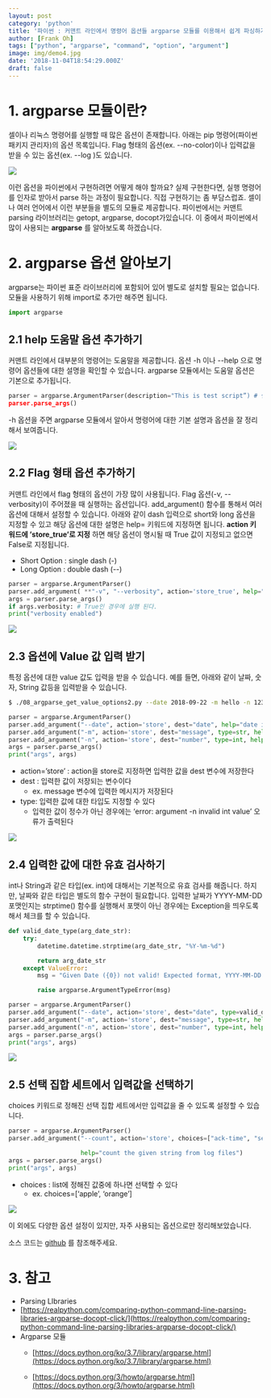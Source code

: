 ```yaml
---
layout: post
category: 'python'
title: '파이썬 : 커맨트 라인에서 명령어 옵션들 argparse 모듈를 이용해서 쉽게 파싱하기'
author: [Frank Oh]
tags: ["python", "argparse", "command", "option", "argument"]
image: img/demo4.jpg
date: '2018-11-04T18:54:29.000Z'
draft: false
---
```


# 1. argparse 모듈이란?

셀이나 리눅스 명령어를 실행할 때 많은 옵션이 존재합니다. 아래는 pip 명령어(파이썬 패키지 관리자)의 옵션 목록입니다. Flag 형태의 옵션(ex. --no-color)이나 입력값을 받을 수 있는 옵션(ex. --log <path>)도 있습니다.

![](images/파이썬-커맨트-라인에서-명령어-옵션들-argparse-모듈를-이용해서-쉽게-파싱하기/image_6.png)

이런 옵션을 파이썬에서 구현하려면 어떻게 해야 할까요? 실제 구현한다면, 실행 명령어를 인자로 받아서 parse 하는 과정이 필요합니다. 직접 구현하기는 좀 부담스럽죠. 셀이나 여러 언어에서 이런 부분들을 별도의 모듈로 제공합니다. 파이썬에서는 커맨트parsing 라이브러리는 getopt, argparse, docopt가있습니다. 이 중에서 파이썬에서 많이 사용되는 **argparse** 를 알아보도록 하겠습니다.

# 2. argparse 옵션 알아보기

argparse는 파이썬 표준 라이브러리에 포함되어 있어 별도로 설치할 필요는 없습니다. 모듈을 사용하기 위해 import로 추가만 해주면 됩니다.

```python
import argparse
```

## 2.1 help 도움말 옵션 추가하기

커맨트 라인에서 대부분의 명령어는 도움말을 제공합니다. 옵션 -h 이나 --help 으로 명령어 옵션들에 대한 설명을 확인할 수 있습니다. argparse 모듈에서는 도움말 옵션은 기본으로 추가됩니다.

```python
parser = argparse.ArgumentParser(description="This is test script”) # 실행하는 스크립트의 설명 내용도 담을 수 있다
parser.parse_args()
```

-h 옵션을 주면 argparse 모듈에서 알아서 명령어에 대한 기본 설명과 옵션을 잘 정리해서 보여줍니다.

![](images/파이썬-커맨트-라인에서-명령어-옵션들-argparse-모듈를-이용해서-쉽게-파싱하기/image_2.png)

## 2.2 Flag 형태 옵션 추가하기

커맨트 라인에서 flag 형태의 옵션이 가장 많이 사용됩니다. Flag 옵션(-v, --verbosity)이 주어졌을 때 실행하는 옵션입니다. add_argument() 함수를 통해서 여러 옵션에 대해서 설정할 수 있습니다. 아래와 같이 dash 입력으로 short와 long 옵션을 지정할 수 있고 해당 옵션에 대한 설명은 help= 키워드에 지정하면 됩니다. **action 키워드에 ’store_true’로 지정** 하면 해당 옵션이 명시될 때 True 값이 지정되고 없으면 False로 지정됩니다.

- Short Option : single dash (-)
- Long Option : double dash (--)

```python
parser = argparse.ArgumentParser()
parser.add_argument( **"-v", "--verbosity", action='store_true', help="enable verbosity"** )
args = parser.parse_args()
if args.verbosity: # True인 경우에 실행 된다.
print("verbosity enabled")
```

![](images/파이썬-커맨트-라인에서-명령어-옵션들-argparse-모듈를-이용해서-쉽게-파싱하기/image_4.png)

## 2.3 옵션에 Value 값 입력 받기

특정 옵션에 대한 value 값도 입력을 받을 수 있습니다. 예를 들면, 아래와 같이 날짜, 숫자, String 값등을 입력받을 수 있습니다.

```bash
$ ./08_argparse_get_value_options2.py --date 2018-09-22 -m hello -n 1234
```

```python
parser = argparse.ArgumentParser()
parser.add_argument("--date", action='store', dest="date", help="date input")
parser.add_argument("-m", action='store', dest="message", type=str, help="enter message")
parser.add_argument("-n", action='store', dest="number", type=int, help="enter number")
args = parser.parse_args()
print("args", args)
```

- action=’store’ : action을 store로 지정하면 입력한 값을 dest 변수에 저장한다
- dest : 입력한 값이 저장되는 변수이다 
  - ex. message 변수에 입력한 메시지가 저장된다
- type: 입력한 값에 대한 타입도 지정할 수 있다 
  - 입력한 값이 정수가 아닌 경우에는 ‘error: argument -n invalid int value’ 오류가 출력된다

![](images/파이썬-커맨트-라인에서-명령어-옵션들-argparse-모듈를-이용해서-쉽게-파싱하기/image_1.png)

## 2.4 입력한 값에 대한 유효 검사하기

int나 String과 같은 타입(ex. int)에 대해서는 기본적으로 유효 검사를 해줍니다. 하지만, 날짜와 같은 타입은 별도의 함수 구현이 필요합니다. 입력한 날짜가 YYYY-MM-DD 포맷인지는 strptime() 함수를 실행해서 포맷이 아닌 경우에는 Exception을 띄우도록 해서 체크를 할 수 있습니다.

```python
def valid_date_type(arg_date_str):
    try:
        datetime.datetime.strptime(arg_date_str, "%Y-%m-%d")

        return arg_date_str
    except ValueError:
        msg = "Given Date ({0}) not valid! Expected format, YYYY-MM-DD!".format(arg_date_str)

        raise argparse.ArgumentTypeError(msg)

parser = argparse.ArgumentParser()
parser.add_argument("--date", action='store', dest="date", type=valid_date_type, help="date input")
parser.add_argument("-m", action='store', dest="message", type=str, help="enter message")
parser.add_argument("-n", action='store', dest="number", type=int, help="enter number")
args = parser.parse_args()
print("args", args)
```

![](images/파이썬-커맨트-라인에서-명령어-옵션들-argparse-모듈를-이용해서-쉽게-파싱하기/image_3.png)

## 2.5 선택 집합 세트에서 입력값을 선택하기

choices 키워드로 정해진 선택 집합 세트에서만 입력값을 줄 수 있도록 설정할 수 있습니다.

```python
parser = argparse.ArgumentParser()
parser.add_argument("--count", action='store', choices=["ack-time", "send-time"],

                    help="count the given string from log files")
args = parser.parse_args()
print("args", args)
```

- choices : list에 정해진 값중에 하나면 선택할 수 있다 
  - ex. choices=[‘apple’, ‘orange’]

![](images/파이썬-커맨트-라인에서-명령어-옵션들-argparse-모듈를-이용해서-쉽게-파싱하기/image_5.png)

이 외에도 다양한 옵션 설정이 있지만, 자주 사용되는 옵션으로만 정리해보았습니다.

소스 코드는 [github](https://github.com/kenshin579/tutorials-python/tree/master/argparse) 를 참조해주세요.

# 3. 참고

- Parsing LIbraries
- [https://realpython.com/comparing-python-command-line-parsing-libraries-argparse-docopt-click/](https://realpython.com/comparing-python-command-line-parsing-libraries-argparse-docopt-click/)
- Argparse 모듈 
  - [https://docs.python.org/ko/3.7/library/argparse.html](https://docs.python.org/ko/3.7/library/argparse.html)

  - [https://docs.python.org/3/howto/argparse.html](https://docs.python.org/3/howto/argparse.html)
